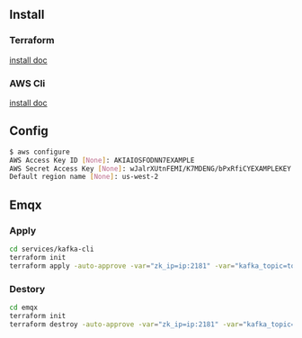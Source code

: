 ## Install
### Terraform

[install doc](https://learn.hashicorp.com/tutorials/terraform/install-cli)

### AWS Cli

[install doc](https://docs.aws.amazon.com/cli/latest/userguide/install-cliv2.html)

## Config
```bash
$ aws configure
AWS Access Key ID [None]: AKIAIOSFODNN7EXAMPLE
AWS Secret Access Key [None]: wJalrXUtnFEMI/K7MDENG/bPxRfiCYEXAMPLEKEY
Default region name [None]: us-west-2
```


## Emqx
### Apply
```bash
cd services/kafka-cli
terraform init
terraform apply -auto-approve -var="zk_ip=ip:2181" -var="kafka_topic=topic name"
```

### Destory
```bash
cd emqx
terraform init
terraform destroy -auto-approve -var="zk_ip=ip:2181" -var="kafka_topic=topic name"
```